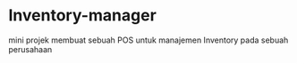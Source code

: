 # Inventory-manager
 mini projek membuat sebuah POS untuk manajemen Inventory pada sebuah perusahaan
